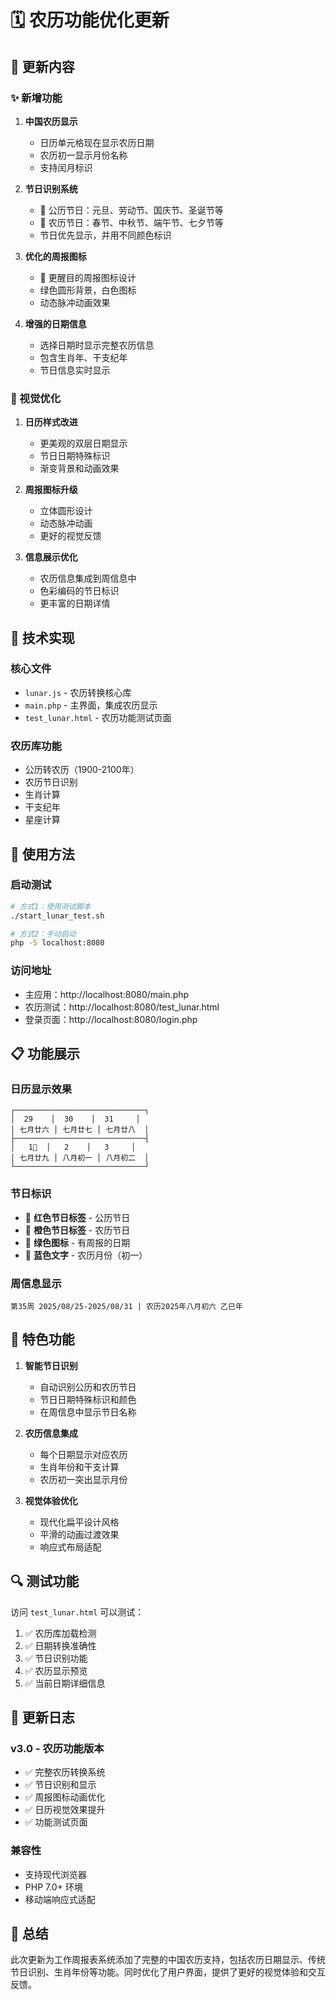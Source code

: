 # 🗓️ 农历功能优化更新

## 📅 更新内容

### ✨ 新增功能

1. **中国农历显示**
   - 日历单元格现在显示农历日期
   - 农历初一显示月份名称
   - 支持闰月标识

2. **节日识别系统**
   - 🎉 公历节日：元旦、劳动节、国庆节、圣诞节等
   - 🏮 农历节日：春节、中秋节、端午节、七夕节等
   - 节日优先显示，并用不同颜色标识

3. **优化的周报图标**
   - 📝 更醒目的周报图标设计
   - 绿色圆形背景，白色图标
   - 动态脉冲动画效果

4. **增强的日期信息**
   - 选择日期时显示完整农历信息
   - 包含生肖年、干支纪年
   - 节日信息实时显示

### 🎨 视觉优化

1. **日历样式改进**
   - 更美观的双层日期显示
   - 节日日期特殊标识
   - 渐变背景和动画效果

2. **周报图标升级**
   - 立体圆形设计
   - 动态脉冲动画
   - 更好的视觉反馈

3. **信息展示优化**
   - 农历信息集成到周信息中
   - 色彩编码的节日标识
   - 更丰富的日期详情

## 🔧 技术实现

### 核心文件

- `lunar.js` - 农历转换核心库
- `main.php` - 主界面，集成农历显示
- `test_lunar.html` - 农历功能测试页面

### 农历库功能

- 公历转农历（1900-2100年）
- 农历节日识别
- 生肖计算
- 干支纪年
- 星座计算

## 🚀 使用方法

### 启动测试

```bash
# 方式1：使用测试脚本
./start_lunar_test.sh

# 方式2：手动启动
php -S localhost:8080
```

### 访问地址

- 主应用：http://localhost:8080/main.php
- 农历测试：http://localhost:8080/test_lunar.html
- 登录页面：http://localhost:8080/login.php

## 📋 功能展示

### 日历显示效果

```
┌─────────────────────────────┐
│  29    │  30    │  31     │
│ 七月廿六 │ 七月廿七 │ 七月廿八  │
├─────────────────────────────┤
│   1📝  │   2    │   3     │
│ 七月廿九 │ 八月初一 │ 八月初二  │
└─────────────────────────────┘
```

### 节日标识

- 🎉 **红色节日标签** - 公历节日
- 🏮 **橙色节日标签** - 农历节日
- 📝 **绿色图标** - 有周报的日期
- 🔵 **蓝色文字** - 农历月份（初一）

### 周信息显示

```
第35周 2025/08/25-2025/08/31 | 农历2025年八月初六 乙巳年
```

## 🎯 特色功能

1. **智能节日识别**
   - 自动识别公历和农历节日
   - 节日日期特殊标识和颜色
   - 在周信息中显示节日名称

2. **农历信息集成**
   - 每个日期显示对应农历
   - 生肖年份和干支计算
   - 农历初一突出显示月份

3. **视觉体验优化**
   - 现代化扁平设计风格
   - 平滑的动画过渡效果
   - 响应式布局适配

## 🔍 测试功能

访问 `test_lunar.html` 可以测试：

1. ✅ 农历库加载检测
2. ✅ 日期转换准确性
3. ✅ 节日识别功能
4. ✅ 农历显示预览
5. ✅ 当前日期详细信息

## 📝 更新日志

### v3.0 - 农历功能版本

- ✅ 完整农历转换系统
- ✅ 节日识别和显示
- ✅ 周报图标动画优化
- ✅ 日历视觉效果提升
- ✅ 功能测试页面

### 兼容性

- 支持现代浏览器
- PHP 7.0+ 环境
- 移动端响应式适配

## 🎊 总结

此次更新为工作周报表系统添加了完整的中国农历支持，包括农历日期显示、传统节日识别、生肖年份等功能。同时优化了用户界面，提供了更好的视觉体验和交互反馈。
